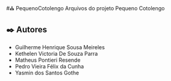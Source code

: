#⛪ PequenoCotolengo
  Arquivos do projeto Pequeno Cotolengo

## ✒️ Autores

* Guilherme Henrique Sousa Meireles
* Kethelen Victoria De Souza Parra
* Matheus Pontieri Resende
* Pedro Vieira Félix da Cunha
* Yasmin dos Santos Gothe


